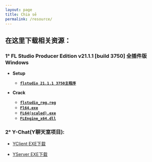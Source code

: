 ```yaml
---
layout: page
title: Chia sẻ
permalink: /resource/
---
```

## 在这里下载相关资源：

### 1° FL Studio Producer Edition v21.1.1 [build 3750] 全插件版 Windows

  - **Setup**
    - [**`flstudio 21.1.1 3750主程序`**](https://www.mediafire.com/file/6vm3uuhd9uf3ppb/flstudio_win64_21.1.1.3750.exe/file)
  
  - **Crack**
    - [**`flstudio_reg.reg`**](https://www.mediafire.com/file/231mgbogwmf4tfs/FLStudio_reg.reg/file)
    - [**`Fl64.exe`**](https://www.mediafire.com/file/k2c8qt37bp4tkzv/FL64.exe/file)
    - [**`FL64(scaled).exe`**](https://www.mediafire.com/file/9dy4bnbkdoyj2bb/FL64+(scaled).exe/file)
    - [**`FLEngine_x64.dll`**](https://www.mediafire.com/file/22w0wwo4tdal55b/FLEngine_x64.dll/file)
  
### 2° Y-Chat(Y聊天室项目):
  
  - [YClient EXE下载](/assets/download/YClient.exe)
  
  - [YServer EXE下载](/assets/download/YServer.exe)


